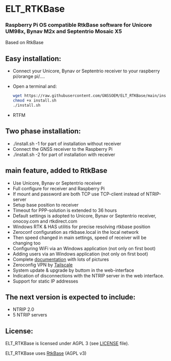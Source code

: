 # ELT_RTKBase

### Raspberry Pi OS compatible RtkBase software for Unicore UM98x, Bynav M2x and Septentrio Mosaic X5

Based on RtkBase

## Easy installation:
+ Connect your Unicore, Bynav or Septentrio receiver to your raspberry pi/orange pi/....

+ Open a terminal and:

  ```bash
  wget https://raw.githubusercontent.com/GNSSOEM/ELT_RTKBase/main/install.sh
  chmod +x install.sh
  ./install.sh
  ```
+ RTFM

## Two phase installation:
+ ./install.sh -1 for part of installation without receiver
+ Connect the GNSS receiver to the Raspberry Pi
+ ./install.sh -2 for part of installation with receiver

## main feature, added to RtkBase

+ Use Unicore, Bynav or Septentrio receiver
+ Full configure for receiver and Raspberry Pi
+ If mount and password are both TCP use TCP-client instead of NTRIP-server
+ Setup base position to receiver
+ Timeout for PPP-solution is extended to 36 hours
+ Default settings is adopted to Unicore, Bynav or Septentrio receiver, onocoy.com and rtkdirect.com
+ Windows RTK & HAS utilitis for precise resolving rtkbase position
+ Zeroconf configuration as rtkbase.local in the local network
+ Then speed changed in main settings, speed of receiver will be changing too
+ Configuring WiFi via an Windows application  (not only on first boot)
+ Adding users via an Windows application  (not only on first boot)
+ Complete [documentation](./Doc/ELT_RTKBase_v1.7.0_EN.pdf) with lots of pictures
+ Zeroconfig VPN by [Tailscale](https://tailscale.com)
+ System update & upgrade by buttom in the web-interface
+ Indication of disconnections with the NTRIP server in the web interface.
+ Support for static IP addresses

## The next version is expected to include:
+ NTRIP 2.0
+ 5 NTRIP servers

## License:
ELT_RTKBase is licensed under AGPL 3 (see [LICENSE](./LICENSE) file).

ELT_RTKBase uses [RtkBase](https://github.com/Stefal/rtkbase) (AGPL v3)
